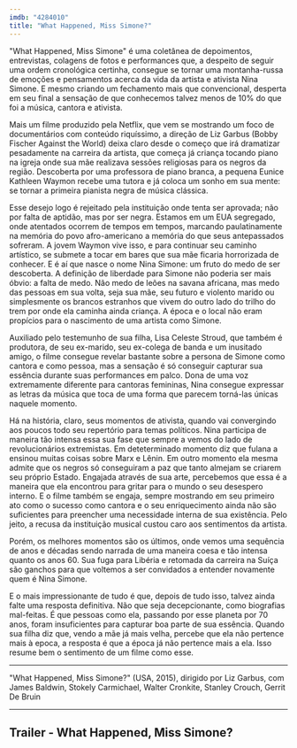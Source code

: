 ```yaml
---
imdb: "4284010"
title: "What Happened, Miss Simone?"
---
```

"What Happened, Miss Simone" é uma coletânea de depoimentos, entrevistas, colagens de fotos e performances que, a despeito de seguir uma ordem cronológica certinha, consegue se tornar uma montanha-russa de emoções e pensamentos acerca da vida da artista e ativista Nina Simone. E mesmo criando um fechamento mais que convencional, desperta em seu final a sensação de que conhecemos talvez menos de 10% do que foi a música, cantora e ativista.

Mais um filme produzido pela Netflix, que vem se mostrando um foco de documentários com conteúdo riquíssimo, a direção de Liz Garbus (Bobby Fischer Against the World) deixa claro desde o começo que irá dramatizar pesadamente na carreira da artista, que começa já criança tocando piano na igreja onde sua mãe realizava sessões religiosas para os negros da região. Descoberta por uma professora de piano branca, a pequena Eunice Kathleen Waymon recebe uma tutora e já coloca um sonho em sua mente: se tornar a primeira pianista negra de música clássica.

Esse desejo logo é rejeitado pela instituição onde tenta ser aprovada; não por falta de aptidão, mas por ser negra. Estamos em um EUA segregado, onde atentados ocorrem de tempos em tempos, marcando paulatinamente na memória do povo afro-americano a memória do que seus antepassados sofreram. A jovem Waymon vive isso, e para continuar seu caminho artístico, se submete a tocar em bares que sua mãe ficaria horrorizada de conhecer. E é aí que nasce o nome Nina Simone: um fruto do medo de ser descoberta. A definição de liberdade para Simone não poderia ser mais óbvio: a falta de medo. Não medo de leões na savana africana, mas medo das pessoas em sua volta, seja sua mãe, seu futuro e violento marido ou simplesmente os brancos estranhos que vivem do outro lado do trilho do trem por onde ela caminha ainda criança. A época e o local não eram propícios para o nascimento de uma artista como Simone.

Auxiliado pelo testemunho de sua filha, Lisa Celeste Stroud, que também é produtora, de seu ex-marido, seu ex-colega de banda e um inusitado amigo, o filme consegue revelar bastante sobre a persona de Simone como cantora e como pessoa, mas a sensação é só conseguir capturar sua essência durante suas performances em palco. Dona de uma voz extremamente diferente para cantoras femininas, Nina consegue expressar as letras da música que toca de uma forma que parecem torná-las únicas naquele momento.

Há na história, claro, seus momentos de ativista, quando vai convergindo aos poucos todo seu repertório para temas políticos. Nina participa de maneira tão intensa essa sua fase que sempre a vemos do lado de revolucionários extremistas. Em deteterminado momento diz que fulana a ensinou muitas coisas sobre Marx e Lênin. Em outro momento ela mesma admite que os negros só conseguiram a paz que tanto almejam se criarem seu próprio Estado. Engajada através de sua arte, percebemos que essa é a maneira que ela encontrou para gritar para o mundo o seu desespero interno. E o filme também se engaja, sempre mostrando em seu primeiro ato como o sucesso como cantora e o seu enriquecimento ainda não são suficientes para preencher uma necessidade interna de sua existência. Pelo jeito, a recusa da instituição musical custou caro aos sentimentos da artista.

Porém, os melhores momentos são os últimos, onde vemos uma sequência de anos e décadas sendo narrada de uma maneira coesa e tão intensa quanto os anos 60. Sua fuga para Libéria e retomada da carreira na Suíça são ganchos para que voltemos a ser convidados a entender novamente quem é Nina Simone.

E o mais impressionante de tudo é que, depois de tudo isso, talvez ainda falte uma resposta definitiva. Não que seja decepcionante, como biografias mal-feitas. É que pessoas como ela, passando por esse planeta por 70 anos, foram insuficientes para capturar boa parte de sua essência. Quando sua filha diz que, vendo a mãe já mais velha, percebe que ela não pertence mais à epoca, a resposta é que a época já não pertence mais a ela. Isso resume bem o sentimento de um filme como esse.

<hr>"What Happened, Miss Simone?" (USA, 2015), dirigido por Liz Garbus, com James Baldwin, Stokely Carmichael, Walter Cronkite, Stanley Crouch, Gerrit De Bruin<hr>

<h2>Trailer - What Happened, Miss Simone?<h2>
